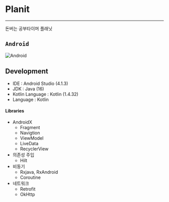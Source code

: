 # Planit
--------------------
돈버는 공부타이머 플래닛
## `Android` 
<img alt="Android" src ="https://img.shields.io/badge/Android-3DDc84.svg?&style=for-the-badge&logo=안드로이드&logoColor=white"/>

## Development
- IDE : Android Studio (4.1.3)
- JDK : Java (16)
- Kotlin Language : Kotlin (1.4.32)
- Language : Kotlin

#### Libraries
- AndroidX
  - Fragment
  - Navigtion 
  - ViewModel
  - LiveData
  - RecyclerView
- 의존성 주입
  - Hilt
- 비동기
  - Rxjava, RxAndroid
  - Coroutine
- 네트워크
  - Retrofit
  - OkHttp
